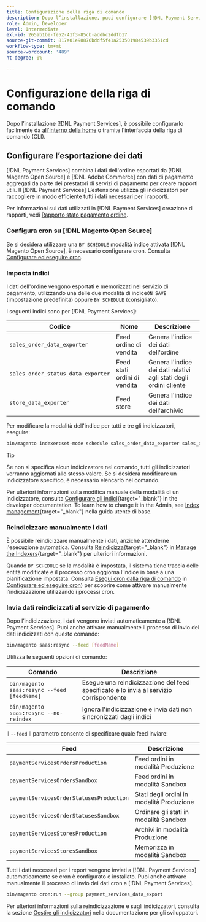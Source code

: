 ```yaml
---
title: Configurazione della riga di comando
description: Dopo l’installazione, puoi configurare [!DNL Payment Services] tramite l'interfaccia della riga di comando (CLI).
role: Admin, Developer
level: Intermediate
exl-id: 265ab1be-fe52-41f3-85cb-addbc2ddfb17
source-git-commit: 817a01e98876bddf5f41a253501984539b3351cd
workflow-type: tm+mt
source-wordcount: '489'
ht-degree: 0%

---
```


# Configurazione della riga di comando

Dopo l’installazione [!DNL Payment Services], è possibile configurarlo facilmente da [all&#39;interno della home](payments-home.md) o tramite l&#39;interfaccia della riga di comando (CLI).

## Configurare l’esportazione dei dati

[!DNL Payment Services] combina i dati dell&#39;ordine esportati da [!DNL Magento Open Source] e [!DNL Adobe Commerce] con dati di pagamento aggregati da parte dei prestatori di servizi di pagamento per creare rapporti utili. Il [!DNL Payment Services] L’estensione utilizza gli indicizzatori per raccogliere in modo efficiente tutti i dati necessari per i rapporti.

Per informazioni sui dati utilizzati in [!DNL Payment Services] creazione di rapporti, vedi [Rapporto stato pagamento ordine](order-payment-status.md#data-used-in-the-report).

### Configura cron su [!DNL Magento Open Source]

Se si desidera utilizzare una `BY SCHEDULE` modalità indice attivata [!DNL Magento Open Source], è necessario configurare cron. Consulta [Configurare ed eseguire cron](https://devdocs.magento.com/guides/v2.4/config-guide/cli/config-cli-subcommands-cron.html).

### Imposta indici

I dati dell&#39;ordine vengono esportati e memorizzati nel servizio di pagamento, utilizzando una delle due modalità di indice`ON SAVE` (impostazione predefinita) oppure `BY SCHEDULE` (consigliato).

I seguenti indici sono per [!DNL Payment Services]:

| Codice | Nome | Descrizione |
|    ---    |  ---  |  ---  |
| `sales_order_data_exporter` | Feed ordine di vendita | Genera l&#39;indice dei dati dell&#39;ordine |
| `sales_order_status_data_exporter` | Feed stati ordini di vendita | Genera l&#39;indice dei dati relativi agli stati degli ordini cliente |
| `store_data_exporter` | Feed store | Genera l&#39;indice dei dati dell&#39;archivio |

Per modificare la modalità dell&#39;indice per tutti e tre gli indicizzatori, eseguire:

```bash
bin/magento indexer:set-mode schedule sales_order_data_exporter sales_order_status_data_exporter store_data_exporter
```

>[!TIP]
>
>Se non si specifica alcun indicizzatore nel comando, tutti gli indicizzatori verranno aggiornati allo stesso valore. Se si desidera modificare un indicizzatore specifico, è necessario elencarlo nel comando.

Per ulteriori informazioni sulla modifica manuale della modalità di un indicizzatore, consulta [Configurare gli indici](https://devdocs.magento.com/guides/v2.4/config-guide/cli/config-cli-subcommands-index.html#configure-indexers){target="_blank"} in the developer documentation. To learn how to change it in the Admin, see [Index management](https://docs.magento.com/user-guide/system/index-management.html#change-the-index-mode){target="_blank"} nella guida utente di base.

### Reindicizzare manualmente i dati

È possibile reindicizzare manualmente i dati, anziché attenderne l&#39;esecuzione automatica. Consulta [Reindicizza](https://devdocs.magento.com/guides/v2.4/config-guide/cli/config-cli-subcommands-index.html#reindex){target="_blank"} in [Manage the Indexers](https://devdocs.magento.com/guides/v2.4/config-guide/cli/config-cli-subcommands-index.html){target="_blank"} per ulteriori informazioni.

Quando `BY SCHEDULE` se la modalità è impostata, il sistema tiene traccia delle entità modificate e il processo cron aggiorna l’indice in base a una pianificazione impostata. Consulta [Esegui cron dalla riga di comando](https://devdocs.magento.com/guides/v2.4/config-guide/cli/config-cli-subcommands-cron.html#config-cli-cron-group-run) in [Configurare ed eseguire cron](https://devdocs.magento.com/guides/v2.4/config-guide/cli/config-cli-subcommands-cron.html)) per scoprire come attivare manualmente l’indicizzazione utilizzando i processi cron.

### Invia dati reindicizzati al servizio di pagamento

Dopo l’indicizzazione, i dati vengono inviati automaticamente a [!DNL Payment Services]. Puoi anche attivare manualmente il processo di invio dei dati indicizzati con questo comando:

```bash
bin/magento saas:resync --feed [feedName]
```

Utilizza le seguenti opzioni di comando:

| Comando | Descrizione |
|  ---  |  ---  |
| `bin/magento saas:resync --feed [feedName]` | Esegue una reindicizzazione del feed specificato e lo invia al servizio corrispondente |
| `bin/magento saas:resync --no-reindex` | Ignora l&#39;indicizzazione e invia dati non sincronizzati dagli indici |

Il `--feed` Il parametro consente di specificare quale feed inviare:

| Feed | Descrizione |
|  ---  |  ---  |
| `paymentServicesOrdersProduction` | Feed ordini in modalità Produzione |
| `paymentServicesOrdersSandbox` | Feed ordini in modalità Sandbox |
| `paymentServicesOrderStatusesProduction` | Stati degli ordini in modalità Produzione |
| `paymentServicesOrderStatusesSandbox` | Ordinare gli stati in modalità Sandbox |
| `paymentServicesStoresProduction` | Archivi in modalità Produzione |
| `paymentServicesStoresSandbox` | Memorizza in modalità Sandbox |

Tutti i dati necessari per i report vengono inviati a [!DNL Payment Services] automaticamente se cron è configurato e installato. Puoi anche attivare manualmente il processo di invio dei dati cron a [!DNL Payment Services].

```bash
bin/magento cron:run --group payment_services_data_export
```

Per ulteriori informazioni sulla reindicizzazione e sugli indicizzatori, consulta la sezione [Gestire gli indicizzatori](https://devdocs.magento.com/guides/v2.4/config-guide/cli/config-cli-subcommands-index.html) nella documentazione per gli sviluppatori.
